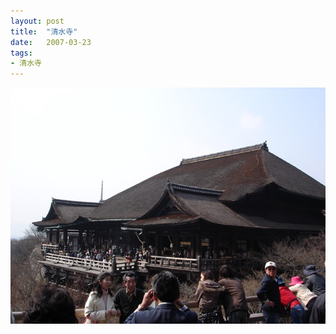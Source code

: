 ```yaml
---
layout: post
title:  "清水寺"
date:   2007-03-23
tags:
- 清水寺
---
```

![清水寺](/media/2007-03-23-清水寺.jpeg)